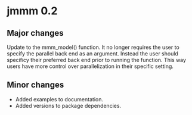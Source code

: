 # jmmm 0.2

## Major changes
Update to the mmm_model() function. It no longer requires the user to specify the parallel back end as an argument. Instead the user should specificy their preferred back end prior to running the function. This way users have more control over parallelization in their specific setting.

## Minor changes
* Added examples to documentation.
* Added versions to package dependencies. 
